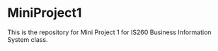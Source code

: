 # MiniProject1
This is the repository for Mini Project 1 for IS260 Business Information System class.
